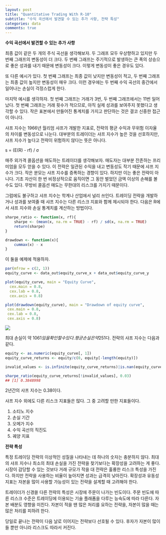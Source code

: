 ```yaml
---
layout: post
title: "Quantitative Trading With R-10"
subtitle: "수익 곡선에서 발견할 수 있는 추가 사항, 전략 특성"
categories: data
comments: true
---
```


**수익 곡선에서 발견할 수 있는 추가 사항**

최종 값이 같은 두 개의 주식 곡선을 생각해보자. 두 그래프 모두 우상향하고 있지만 두 번째 그래프의 변동성이 더 크다. 두 번째 그래프는 주기적으로 발생하는 큰 폭의 상승으로 좋은 성과를 내기 때문에 변동성이 크다. 이렇게 변동성이 좋은 경우도 있다.

또 다른 예시가 있다. 첫 번째 그래프는 최종 값이 낮지만 변동성이 적고, 두 번째 그래프는 최종 값이 높지만 변동성이 매우 크다. 이런 경우에는 두 번째 수익 곡선의 중간에서 일어나는 손실이 걱정스럽게 한다.

마지막 예시를 생각하자. 첫 번째 그래프는 거래가 3번, 두 번째 그래프에서는 11번 일어났다. 첫 번째 그래프는 거래 횟수가 적으므로, 아직 실제 성과를 보여주지 못했다고 생각할 수 있다. 작은 표본에서 만들어진 통계치를 가지고 판단하는 것은 결코 신중한 접근이 아니다.

샤프 지수는 1966년 월리엄 샤프가 개발한 지표로, 전략의 평균 수익과 무위험 이자율의 차이를 변동성으로 나눈다. 대부분의 트레이더는 샤프 지수가 높은 것을 선호하지만, 샤프 지수가 높다고 전략이 위험하지 않다는 뜻은 아니다.

s = (E(R) - rf) / σ

매주 외가격 콜옵션을 매도하는 트레이더를 생각해보자. 매도자는 대부분 잔존하는 프리미엄을 모두 얻을 수 있다. 이 전략은 일관된 수익을 내고 변동성도 작기 때문에 샤프 지수가 크다. 작은 분모는 샤프 지수를 증폭하는 경향이 있다. 하지만 이는 좋은 전략이 아니다. 기초 자산이 한 번 비정상적으로 움직이면 그 동안 벌었던 금액 이상의 손해를 볼 수도 있다. 무방비 콜옵션 매도는 무한대의 리스크를 가지기 때문이다.

그럼에도 불구하고 샤프 지수는 학계나 산업에서 널리 쓰인다. 트레이딩 전략을 개발하거나 성과를 보여줄 때 샤프 지수는 다른 리스크 지표와 함께 제시되야 한다. 다음은 R에서 샤프 지수와 손실 통계치를 계산하는 방법이다.

```R
sharpe_ratio <- function(x, rf){
    sharpe <- (mean(x, na.rm = TRUE) - rf) / sd(x, na.rm = TRUE)
    return(sharpe)
}

drawdown <- function(x){
    cummax(x) - x
}
```

이 둘을 예제에 적용하자.

```R
par(mfrow = c(2, 1))
equity_curve <- data_out$equity_curve_x + data_out$equity_curve_y

plot(equity_curve, main = "Equity Curve",
  cex.main = 0.8,
  cex.lab = 0.8,
  cex.axis = 0.8)

plot(drawdown(equity_curve), main = "Drawdown of equity curve",
 cex.main = 0.8,
 cex.lab = 0.8,
 cex.axis = 0.8)
```

![](https://imgur.com/A6wwIT9.png)

최대 손실이 약 1061$임을 확인할 수 있다. 평균 손실은 약 251$다. 전략의 샤프 지수는 다음과 같다.

```R
equity <- as.numeric(equity_curve[, 1])
equity_curve_returns <- equity/c(0, equity[-length(equity)])

invalid_values <- is.infinite(equity_curve_returns)|is.nan(equity_curve_returns)

sharpe_ratio(equity_curve_returns[!invalid_values], 0.03)
## [1] 0.3848998
```

2년간의 샤프 지수는 0.38이다. 

샤프 지수 외에도 다른 리스크 지표들은 많다. 그 중 고려할 만한 지표들이다.

1. 소티노 지수
2. 손실 기간
3. 오메가 지수
4. 수익 곡선의 직진도
5. 궤양 지표



**전략 특성**

특정 트레이딩 전략의 이상적인 성질을 나타내는 데 하나의 숫자는 충분하지 않다. 최대의 샤프 지수나 최소의 최대 손실을 가진 전략을 찾기보다는 확장성을 고려하는 게 좋다. 시장이 감당할 수 있는 것보다 거래 규모가 작을 대 전략은 훌륭한 리스크 특성을 가진다. 하지만 전략을 사용하는 비율이 높아지면 성과는 급격히 낮아진다. 확장성과 유동성 지표는 자본을 많이 사용할 가능성이 있는 전략을 설계할 때 고려해야 한다.

트레이더가 신경쓸 다른 전략의 특성은 시장에 주문이 나가는 빈도이다. 주문 빈도에 따른 리스크 수준은 트레이딩에 이용되는 기술 플래폼을 다루는 능숙도에 따라 다른다. 자본 배분도 영향을 미친다. 자본이 적을 땐 많은 처리를 요하는 전략을, 자본이 많을 때는 많은 처리를 피하려 한다.

당일로 끝나는 전략이 다음 날로 이어지는 전략보다 선호될 수 있다. 후자가 자본이 많이 들 뿐만 아니라 리스크도 따라서 커진다.

